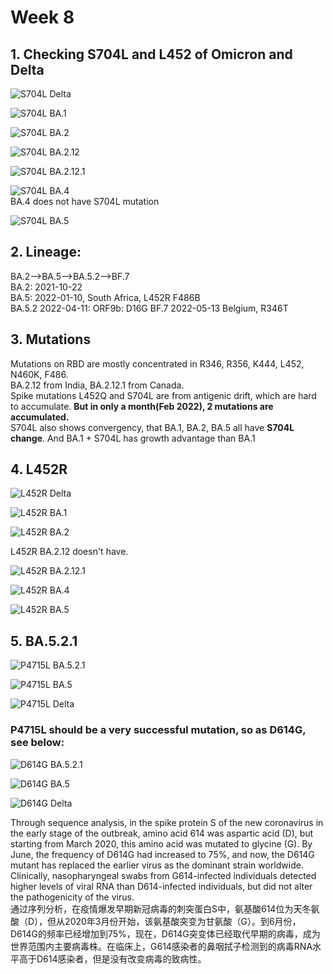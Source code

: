 # Week 8

## 1. Checking S704L and L452 of Omicron and Delta   
![S704L Delta](https://github.com/KirakiraZLY/Variants-and-mutation-rate-in-SARS-Cov2/blob/main/Img/Week8/S704L/S704L_Delta.png?raw=true)

![S704L BA.1](https://github.com/KirakiraZLY/Variants-and-mutation-rate-in-SARS-Cov2/blob/main/Img/Week8/S704L/S704L_BA.1.png?raw=true)

![S704L BA.2](https://github.com/KirakiraZLY/Variants-and-mutation-rate-in-SARS-Cov2/blob/main/Img/Week8/S704L/S704L_BA.2.png?raw=true)

![S704L BA.2.12](https://github.com/KirakiraZLY/Variants-and-mutation-rate-in-SARS-Cov2/blob/main/Img/Week8/S704L/S704L_BA.2.12.png?raw=true)

![S704L BA.2.12.1](https://github.com/KirakiraZLY/Variants-and-mutation-rate-in-SARS-Cov2/blob/main/Img/Week8/S704L/S704L_BA.2.12.1.png?raw=true)

![S704L BA.4](https://github.com/KirakiraZLY/Variants-and-mutation-rate-in-SARS-Cov2/blob/main/Img/Week8/S704L/S704L_BA.4.png?raw=true)   
BA.4 does not have S704L mutation

![S704L BA.5](https://github.com/KirakiraZLY/Variants-and-mutation-rate-in-SARS-Cov2/blob/main/Img/Week8/S704L/S704L_BA.5.png?raw=true)

## 2. Lineage:   
BA.2-->BA.5-->BA.5.2-->BF.7   
BA.2: 2021-10-22   
BA.5: 2022-01-10, South Africa, L452R F486B   
BA.5.2 2022-04-11: ORF9b: D16G
BF.7 2022-05-13 Belgium, R346T   

## 3. Mutations
Mutations on RBD are mostly concentrated in R346, R356, K444, L452, N460K, F486.   
BA.2.12 from India, BA.2.12.1 from Canada.   
Spike mutations L452Q and S704L are from antigenic drift, which are hard to accumulate. **But in only a month(Feb 2022), 2 mutations are accumulated.**   
S704L also shows convergency, that BA.1, BA.2, BA.5 all have **S704L change**. And BA.1 + S704L has growth advantage than BA.1
## 4. L452R
![L452R Delta](https://github.com/KirakiraZLY/Variants-and-mutation-rate-in-SARS-Cov2/blob/main/Img/Week8/L452R/L452R_Delta.png?raw=true)

![L452R BA.1](https://github.com/KirakiraZLY/Variants-and-mutation-rate-in-SARS-Cov2/blob/main/Img/Week8/L452R/L452R_BA1.png?raw=true)

![L452R BA.2](https://github.com/KirakiraZLY/Variants-and-mutation-rate-in-SARS-Cov2/blob/main/Img/Week8/L452R/L452R_BA2.png?raw=true)

L452R BA.2.12 doesn't have.   

![L452R BA.2.12.1](https://github.com/KirakiraZLY/Variants-and-mutation-rate-in-SARS-Cov2/blob/main/Img/Week8/L452R/L452R_BA2.12.1.png?raw=true)

![L452R BA.4](https://github.com/KirakiraZLY/Variants-and-mutation-rate-in-SARS-Cov2/blob/main/Img/Week8/L452R/L452R_BA4.png?raw=true)

![L452R BA.5](https://github.com/KirakiraZLY/Variants-and-mutation-rate-in-SARS-Cov2/blob/main/Img/Week8/L452R/L452R_BA5.png?raw=true)

## 5. BA.5.2.1
![P4715L BA.5.2.1](https://github.com/KirakiraZLY/Variants-and-mutation-rate-in-SARS-Cov2/blob/main/Img/Week8/BA.5.2.1/P4715L.png?raw=true)

![P4715L BA.5](https://github.com/KirakiraZLY/Variants-and-mutation-rate-in-SARS-Cov2/blob/main/Img/Week8/BA.5.2.1/P4715L_BA5.png?raw=true)

![P4715L Delta](https://github.com/KirakiraZLY/Variants-and-mutation-rate-in-SARS-Cov2/blob/main/Img/Week8/BA.5.2.1/P4715L_Delta.png?raw=true)
### **P4715L** should be a very successful mutation, so as **D614G**, see below:   

![D614G BA.5.2.1](https://github.com/KirakiraZLY/Variants-and-mutation-rate-in-SARS-Cov2/blob/main/Img/Week8/BA.5.2.1/D614G_BA.5.2.1.png?raw=true)

![D614G BA.5](https://github.com/KirakiraZLY/Variants-and-mutation-rate-in-SARS-Cov2/blob/main/Img/Week8/BA.5.2.1/D614G_BA5.png?raw=true)

![D614G Delta](https://github.com/KirakiraZLY/Variants-and-mutation-rate-in-SARS-Cov2/blob/main/Img/Week8/BA.5.2.1/D614G_Delta.png?raw=true)

Through sequence analysis, in the spike protein S of the new coronavirus in the early stage of the outbreak, amino acid 614 was aspartic acid (D), but starting from March 2020, this amino acid was mutated to glycine (G). By June, the frequency of D614G had increased to 75%, and now, the D614G mutant has replaced the earlier virus as the dominant strain worldwide. Clinically, nasopharyngeal swabs from G614-infected individuals detected higher levels of viral RNA than D614-infected individuals, but did not alter the pathogenicity of the virus.   
通过序列分析，在疫情爆发早期新冠病毒的刺突蛋白S中，氨基酸614位为天冬氨酸（D），但从2020年3月份开始，该氨基酸突变为甘氨酸（G）。到6月份，D614G的频率已经增加到75%，现在，D614G突变体已经取代早期的病毒，成为世界范围内主要病毒株。在临床上，G614感染者的鼻咽拭子检测到的病毒RNA水平高于D614感染者，但是没有改变病毒的致病性。